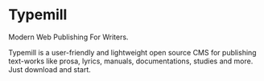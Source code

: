# Typemill

Modern Web Publishing For Writers.

Typemill is a user-friendly and lightweight open source CMS for publishing text-works like prosa, lyrics, manuals, documentations, studies and more. Just download and start.